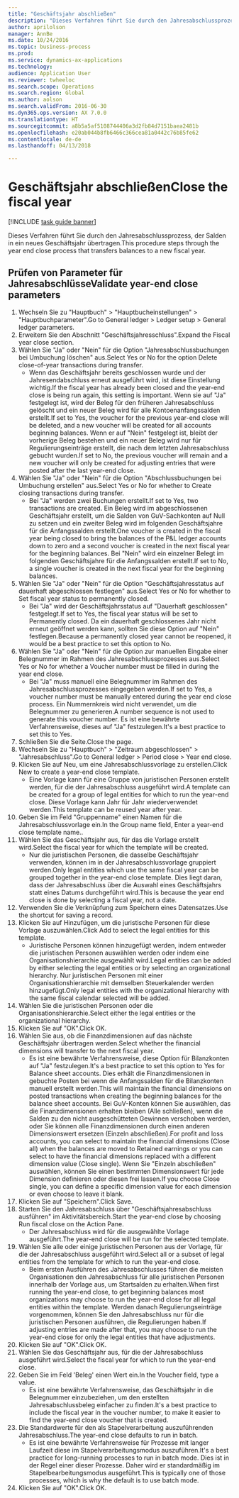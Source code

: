 ```yaml
--- 
title: "Geschäftsjahr abschließen"
description: "Dieses Verfahren führt Sie durch den Jahresabschlussprozess, der Salden in ein neues Geschäftsjahr übertragen."
author: aprilolson
manager: AnnBe
ms.date: 10/24/2016
ms.topic: business-process
ms.prod: 
ms.service: dynamics-ax-applications
ms.technology: 
audience: Application User
ms.reviewer: twheeloc
ms.search.scope: Operations
ms.search.region: Global
ms.author: aolson
ms.search.validFrom: 2016-06-30
ms.dyn365.ops.version: AX 7.0.0
ms.translationtype: HT
ms.sourcegitcommit: a8b5a5af5108744406a3d2fb84d7151baea2481b
ms.openlocfilehash: e20ab044b8fb6466c366cea81a0442c76b85fe62
ms.contentlocale: de-de
ms.lasthandoff: 04/13/2018

---
```

# <a name="close-the-fiscal-year"></a><span data-ttu-id="3c62d-103">Geschäftsjahr abschließen</span><span class="sxs-lookup"><span data-stu-id="3c62d-103">Close the fiscal year</span></span>

[!INCLUDE [task guide banner](../../includes/task-guide-banner.md)]

<span data-ttu-id="3c62d-104">Dieses Verfahren führt Sie durch den Jahresabschlussprozess, der Salden in ein neues Geschäftsjahr übertragen.</span><span class="sxs-lookup"><span data-stu-id="3c62d-104">This procedure steps through the year end close process that transfers balances to a new fiscal year.</span></span>


## <a name="validate-year-end-close-parameters"></a><span data-ttu-id="3c62d-105">Prüfen von Parameter für Jahresabschlüsse</span><span class="sxs-lookup"><span data-stu-id="3c62d-105">Validate year-end close parameters</span></span>
1. <span data-ttu-id="3c62d-106">Wechseln Sie zu "Hauptbuch" > "Hauptbucheinstellungen" > "Hauptbuchparameter".</span><span class="sxs-lookup"><span data-stu-id="3c62d-106">Go to General ledger > Ledger setup > General ledger parameters.</span></span>
2. <span data-ttu-id="3c62d-107">Erweitern Sie den Abschnitt "Geschäftsjahresschluss".</span><span class="sxs-lookup"><span data-stu-id="3c62d-107">Expand the Fiscal year close section.</span></span>
3. <span data-ttu-id="3c62d-108">Wählen Sie "Ja" oder "Nein" für die Option "Jahresabschlussbuchungen bei Umbuchung löschen" aus.</span><span class="sxs-lookup"><span data-stu-id="3c62d-108">Select Yes or No for the option Delete close-of-year transactions during transfer.</span></span>
    * <span data-ttu-id="3c62d-109">Wenn das Geschäftsjahr bereits geschlossen wurde und der Jahresendabschluss erneut ausgeführt wird, ist diese Einstellung wichtig.</span><span class="sxs-lookup"><span data-stu-id="3c62d-109">If the fiscal year has already been closed and the year-end close is being run again, this setting is important.</span></span> <span data-ttu-id="3c62d-110">Wenn sie auf "Ja" festgelegt ist, wird der Beleg für den früheren Jahresabschluss gelöscht und ein neuer Beleg wird für alle Kontoenanfangssalden erstellt.</span><span class="sxs-lookup"><span data-stu-id="3c62d-110">If set to Yes, the voucher for the previous year-end close will be deleted, and a new voucher will be created for all accounts beginning balances.</span></span> <span data-ttu-id="3c62d-111">Wenn er auf "Nein" festgelegt ist, bleibt der vorherige Beleg bestehen und ein neuer Beleg wird nur für Regulierungseinträge erstellt, die nach dem letzten Jahresabschluss gebucht wurden.</span><span class="sxs-lookup"><span data-stu-id="3c62d-111">If set to No, the previous voucher will remain and a new voucher will only be created for adjusting entries that were posted after the last year-end close.</span></span>  
4. <span data-ttu-id="3c62d-112">Wählen Sie "Ja" oder "Nein" für die Option "Abschlussbuchungen bei Umbuchung erstellen" aus.</span><span class="sxs-lookup"><span data-stu-id="3c62d-112">Select Yes or No for whether to Create closing transactions during transfer.</span></span>
    * <span data-ttu-id="3c62d-113">Bei "Ja" werden zwei Buchungen erstellt.</span><span class="sxs-lookup"><span data-stu-id="3c62d-113">If set to Yes, two transactions are created.</span></span> <span data-ttu-id="3c62d-114">Ein Beleg wird im abgeschlossenen Geschäftsjahr erstellt, um die Salden von GuV-Sachkonten auf Null zu setzen und ein zweiter Beleg wird im folgenden Geschäftsjahre für die Anfangssalden erstellt.</span><span class="sxs-lookup"><span data-stu-id="3c62d-114">One voucher is created in the fiscal year being closed to bring the balances of the P&L ledger accounts down to zero and a second voucher is created in the next fiscal year for the beginning balances.</span></span> <span data-ttu-id="3c62d-115">Bei "Nein" wird ein einzelner Belegt im folgenden Geschäftsjahre für die Anfangssalden erstellt.</span><span class="sxs-lookup"><span data-stu-id="3c62d-115">If set to No, a single voucher is created in the next fiscal year for the beginning balances.</span></span>  
5. <span data-ttu-id="3c62d-116">Wählen Sie "Ja" oder "Nein" für die Option "Geschäftsjahresstatus auf dauerhaft abgeschlossen festlegen" aus.</span><span class="sxs-lookup"><span data-stu-id="3c62d-116">Select Yes or No for whether to Set fiscal year status to permanently closed.</span></span>
    * <span data-ttu-id="3c62d-117">Bei "Ja" wird der Geschäftsjahrsstatus auf "Dauerhaft geschlossen" festgelegt.</span><span class="sxs-lookup"><span data-stu-id="3c62d-117">If set to Yes, the fiscal year status will be set to Permanently closed.</span></span>  <span data-ttu-id="3c62d-118">Da ein dauerhaft geschlossenes Jahr nicht erneut geöffnet werden kann, sollten Sie diese Option auf "Nein" festlegen.</span><span class="sxs-lookup"><span data-stu-id="3c62d-118">Because a permanently closed year cannot be reopened, it would be a best practice to set this option to No.</span></span>  
6. <span data-ttu-id="3c62d-119">Wählen Sie "Ja" oder "Nein" für die Option zur manuellen Eingabe einer Belegnummer im Rahmen des Jahresabschlussprozesses aus.</span><span class="sxs-lookup"><span data-stu-id="3c62d-119">Select Yes or No for whether a Voucher number must be filled in during the year end close.</span></span>
    * <span data-ttu-id="3c62d-120">Bei "Ja" muss manuell eine Belegnummer im Rahmen des Jahresabschlussprozesses eingegeben werden.</span><span class="sxs-lookup"><span data-stu-id="3c62d-120">If set to Yes, a voucher number must be manually entered during the year end close process.</span></span> <span data-ttu-id="3c62d-121">Ein Nummernkreis wird nicht verwendet, um die Belegnummer zu generieren.</span><span class="sxs-lookup"><span data-stu-id="3c62d-121">A number sequence is not used to generate this voucher number.</span></span> <span data-ttu-id="3c62d-122">Es ist eine bewährte Verfahrensweise, dieses auf "Ja" festzulegen.</span><span class="sxs-lookup"><span data-stu-id="3c62d-122">It's a best practice to set this to Yes.</span></span>  
7. <span data-ttu-id="3c62d-123">Schließen Sie die Seite.</span><span class="sxs-lookup"><span data-stu-id="3c62d-123">Close the page.</span></span>
8. <span data-ttu-id="3c62d-124">Wechseln Sie zu "Hauptbuch" > "Zeitraum abgeschlossen" > "Jahresabschluss".</span><span class="sxs-lookup"><span data-stu-id="3c62d-124">Go to General ledger > Period close > Year end close.</span></span>
9. <span data-ttu-id="3c62d-125">Klicken Sie auf Neu, um eine Jahresabschlussvorlage zu erstellen.</span><span class="sxs-lookup"><span data-stu-id="3c62d-125">Click New to create a year-end close template.</span></span>
    * <span data-ttu-id="3c62d-126">Eine Vorlage kann für eine Gruppe von juristischen Personen erstellt werden, für die der Jahresabschluss ausgeführt wird.</span><span class="sxs-lookup"><span data-stu-id="3c62d-126">A template can be created for a group of legal entities for which to run the year-end close.</span></span> <span data-ttu-id="3c62d-127">Diese Vorlage kann Jahr für Jahr wiederverwendet werden.</span><span class="sxs-lookup"><span data-stu-id="3c62d-127">This template can be reused year after year.</span></span>  
10. <span data-ttu-id="3c62d-128">Geben Sie im Feld "Gruppenname" einen Namen für die Jahresabschlussvorlage ein.</span><span class="sxs-lookup"><span data-stu-id="3c62d-128">In the Group name field, Enter a year-end close template name..</span></span>
11. <span data-ttu-id="3c62d-129">Wählen Sie das Geschäftsjahr aus, für das die Vorlage erstellt wird.</span><span class="sxs-lookup"><span data-stu-id="3c62d-129">Select the fiscal year for which the template will be created.</span></span>
    * <span data-ttu-id="3c62d-130">Nur die juristischen Personen, die dasselbe Geschäftsjahr verwenden, können im in der Jahresabschlussvorlage gruppiert werden.</span><span class="sxs-lookup"><span data-stu-id="3c62d-130">Only legal entities which use the same fiscal year can be grouped together in the year-end close template.</span></span> <span data-ttu-id="3c62d-131">Dies liegt daran, dass der Jahresabschluss über die Auswahl eines Geschäftsjahrs statt eines Datums durchgeführt wird.</span><span class="sxs-lookup"><span data-stu-id="3c62d-131">This is because the year end close is done by selecting a fiscal year, not a date.</span></span>  
12. <span data-ttu-id="3c62d-132">Verwenden Sie die Verknüpfung zum Speichern eines Datensatzes.</span><span class="sxs-lookup"><span data-stu-id="3c62d-132">Use the shortcut for saving a record.</span></span>
13. <span data-ttu-id="3c62d-133">Klicken Sie auf Hinzufügen, um die juristische Personen für diese Vorlage auszuwählen.</span><span class="sxs-lookup"><span data-stu-id="3c62d-133">Click Add to select the legal entities for this template.</span></span>
    * <span data-ttu-id="3c62d-134">Juristische Personen können hinzugefügt werden, indem entweder die juristischen Personen auswählen werden oder indem eine Organisationshierarchie ausgewählt wird.</span><span class="sxs-lookup"><span data-stu-id="3c62d-134">Legal entities can be added by either selecting the legal entities or by selecting an organizational hierarchy.</span></span>  <span data-ttu-id="3c62d-135">Nur juristischen Personen mit einer Organisationshierarchie mit demselben Steuerkalender werden hinzugefügt.</span><span class="sxs-lookup"><span data-stu-id="3c62d-135">Only legal entities with the organizational hierarchy with the same fiscal calendar selected will be added.</span></span>  
14. <span data-ttu-id="3c62d-136">Wählen Sie die juristischen Personen oder die Organisationshierarchie.</span><span class="sxs-lookup"><span data-stu-id="3c62d-136">Select either the legal entities or the organizational hierarchy.</span></span>
15. <span data-ttu-id="3c62d-137">Klicken Sie auf "OK".</span><span class="sxs-lookup"><span data-stu-id="3c62d-137">Click OK.</span></span>
16. <span data-ttu-id="3c62d-138">Wählen Sie aus, ob die Finanzdimensionen auf das nächste Geschäftsjahr übertragen werden.</span><span class="sxs-lookup"><span data-stu-id="3c62d-138">Select whether the financial dimensions will transfer to the next fiscal year.</span></span>
    * <span data-ttu-id="3c62d-139">Es ist eine bewährte Verfahrensweise, diese Option für Bilanzkonten auf "Ja" festzulegen.</span><span class="sxs-lookup"><span data-stu-id="3c62d-139">It's a best practice to set this option to Yes for Balance sheet accounts.</span></span>  <span data-ttu-id="3c62d-140">Dies erhält die Finanzdimensionen in gebuchte Posten bei wenn die Anfangssalden für die Bilanzkonten manuell erstellt werden.</span><span class="sxs-lookup"><span data-stu-id="3c62d-140">This will maintain the financial dimensions on posted transactions when creating the beginning balances for the balance sheet accounts.</span></span>  <span data-ttu-id="3c62d-141">Bei GuV-Konten können Sie auswählen, das die Finanzdimensionen erhalten bleiben (Alle schließen), wenn die Salden zu den nicht ausgeschütteten Gewinnen verschoben werden, oder Sie können alle Finanzdimensionen durch einen anderen Dimensionswert ersetzen (Einzeln abschließen).</span><span class="sxs-lookup"><span data-stu-id="3c62d-141">For profit and loss accounts, you can select to maintain the financial dimensions (Close all) when the balances are moved to Retained earnings or you can select to have the financial dimensions replaced with a different dimension value (Close single).</span></span> <span data-ttu-id="3c62d-142">Wenn Sie "Einzeln abschließen" auswählen, können Sie einen bestimmten Dimensionswert für jede Dimension definieren oder diesen frei lassen.</span><span class="sxs-lookup"><span data-stu-id="3c62d-142">If you choose Close single, you can define a specific dimension value for each dimension or even choose to leave it blank.</span></span>  
17. <span data-ttu-id="3c62d-143">Klicken Sie auf "Speichern".</span><span class="sxs-lookup"><span data-stu-id="3c62d-143">Click Save.</span></span>
18. <span data-ttu-id="3c62d-144">Starten Sie den Jahresabschluss über "Geschäftsjahresabschluss ausführen" im Aktivitätsbereich.</span><span class="sxs-lookup"><span data-stu-id="3c62d-144">Start the year-end close by choosing Run fiscal close on the Action Pane.</span></span>
    * <span data-ttu-id="3c62d-145">Der Jahresabschluss wird für die ausgewählte Vorlage ausgeführt.</span><span class="sxs-lookup"><span data-stu-id="3c62d-145">The year-end close will be run for the selected template.</span></span>  
19. <span data-ttu-id="3c62d-146">Wählen Sie alle oder einige juristischen Personen aus der Vorlage, für die der Jahresabschluss ausgeführt wird.</span><span class="sxs-lookup"><span data-stu-id="3c62d-146">Select all or a subset of legal entities from the template for which to run the year-end close.</span></span>
    * <span data-ttu-id="3c62d-147">Beim ersten Ausführen des Jahresabschlusses führen die meisten Organisationen den Jahresabschluss für alle juristischen Personen innerhalb der Vorlage aus, um Startsalden zu erhalten.</span><span class="sxs-lookup"><span data-stu-id="3c62d-147">When first running the year-end close, to get beginning balances most organizations may choose to run the year-end close for all legal entities within the template.</span></span> <span data-ttu-id="3c62d-148">Werden danach Regulierungseinträge vorgenommen, können Sie den Jahresabschluss nur für die juristischen Personen ausführen, die Regulierungen haben.</span><span class="sxs-lookup"><span data-stu-id="3c62d-148">If adjusting entries are made after that, you may choose to run the year-end close for only the legal entities that have adjustments.</span></span>  
20. <span data-ttu-id="3c62d-149">Klicken Sie auf "OK".</span><span class="sxs-lookup"><span data-stu-id="3c62d-149">Click OK.</span></span>
21. <span data-ttu-id="3c62d-150">Wählen Sie das Geschäftsjahr aus, für die der Jahresabschluss ausgeführt wird.</span><span class="sxs-lookup"><span data-stu-id="3c62d-150">Select the fiscal year for which to run the year-end close.</span></span>
22. <span data-ttu-id="3c62d-151">Geben Sie im Feld 'Beleg' einen Wert ein.</span><span class="sxs-lookup"><span data-stu-id="3c62d-151">In the Voucher field, type a value.</span></span>
    * <span data-ttu-id="3c62d-152">Es ist eine bewährte Verfahrensweise, das Geschäftsjahr in die Belegnummer einzubeziehen, um den erstellten Jahresabschlussbeleg einfacher zu finden.</span><span class="sxs-lookup"><span data-stu-id="3c62d-152">It's a best practice to include the fiscal year in the voucher number, to make it easier to find the year-end close voucher that is created.</span></span>  
23. <span data-ttu-id="3c62d-153">Die Standardwerte für den als Stapelverarbeitung auszuführenden Jahresabschluss.</span><span class="sxs-lookup"><span data-stu-id="3c62d-153">The year-end close defaults to run in batch.</span></span>
    * <span data-ttu-id="3c62d-154">Es ist eine bewährte Verfahrensweise für Prozesse mit langer Laufzeit diese im Stapelverarbeitungsmodus auszuführen.</span><span class="sxs-lookup"><span data-stu-id="3c62d-154">It's a best practice for long-running processes to run in batch mode.</span></span> <span data-ttu-id="3c62d-155">Dies ist in der Regel einer dieser Prozesse. Daher wird er standardmäßig im Stapelbearbeitungsmodus ausgeführt.</span><span class="sxs-lookup"><span data-stu-id="3c62d-155">This is typically one of those processes, which is why the default is to use batch mode.</span></span>  
24. <span data-ttu-id="3c62d-156">Klicken Sie auf "OK".</span><span class="sxs-lookup"><span data-stu-id="3c62d-156">Click OK.</span></span>


